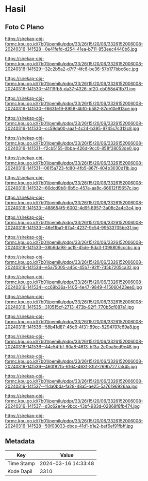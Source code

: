 # Hasil

## Foto C Plano

https://sirekap-obj-formc.kpu.go.id/7b01/pemilu/pdpr/33/26/15/20/06/3326152006008-20240316-141528--0e41fefd-d254-41ea-b711-853eec4440b6.jpg

https://sirekap-obj-formc.kpu.go.id/7b01/pemilu/pdpr/33/26/15/20/06/3326152006008-20240316-141529--32c2b5a2-d7f7-4fc6-be36-57b177bbc6ec.jpg

https://sirekap-obj-formc.kpu.go.id/7b01/pemilu/pdpr/33/26/15/20/06/3326152006008-20240316-141530--41f19fb5-da37-4326-bf20-cb058d41fb71.jpg

https://sirekap-obj-formc.kpu.go.id/7b01/pemilu/pdpr/33/26/15/20/06/3326152006008-20240316-141530--f6631e19-8958-4b10-b582-87de10e813ce.jpg

https://sirekap-obj-formc.kpu.go.id/7b01/pemilu/pdpr/33/26/15/20/06/3326152006008-20240316-141530--cc59da00-aaaf-4c24-b395-9745c7c312c8.jpg

https://sirekap-obj-formc.kpu.go.id/7b01/pemilu/pdpr/33/26/15/20/06/3326152006008-20240316-141531--f2cb5155-0bba-426d-9cc0-858f38053de0.jpg

https://sirekap-obj-formc.kpu.go.id/7b01/pemilu/pdpr/33/26/15/20/06/3326152006008-20240316-141531--0615a723-fd80-4fb5-867f-404b3030d11b.jpg

https://sirekap-obj-formc.kpu.go.id/7b01/pemilu/pdpr/33/26/15/20/06/3326152006008-20240316-141532--60dcd9b8-6b5c-457a-aa8c-66912f15657c.jpg

https://sirekap-obj-formc.kpu.go.id/7b01/pemilu/pdpr/33/26/15/20/06/3326152006008-20240316-141533--488654f5-6002-4d9f-8957-3a08c2a4c3c4.jpg

https://sirekap-obj-formc.kpu.go.id/7b01/pemilu/pdpr/33/26/15/20/06/3326152006008-20240316-141533--46e11ba1-87a4-4237-9c54-99533705be31.jpg

https://sirekap-obj-formc.kpu.go.id/7b01/pemilu/pdpr/33/26/15/20/06/3326152006008-20240316-141533--38b6da98-ac15-45de-8da3-f098806cccbc.jpg

https://sirekap-obj-formc.kpu.go.id/7b01/pemilu/pdpr/33/26/15/20/06/3326152006008-20240316-141534--e5a75005-a45c-45b7-92ff-7d5b7205ca32.jpg

https://sirekap-obj-formc.kpu.go.id/7b01/pemilu/pdpr/33/26/15/20/06/3326152006008-20240316-141534--cc69b36a-1405-4e47-9849-415060423ee0.jpg

https://sirekap-obj-formc.kpu.go.id/7b01/pemilu/pdpr/33/26/15/20/06/3326152006008-20240316-141535--310515cf-2713-473b-92f1-770b5cf087a1.jpg

https://sirekap-obj-formc.kpu.go.id/7b01/pemilu/pdpr/33/26/15/20/06/3326152006008-20240316-141536--58b41d87-45c6-4f31-89cc-5294707c69a8.jpg

https://sirekap-obj-formc.kpu.go.id/7b01/pemilu/pdpr/33/26/15/20/06/3326152006008-20240316-141536--44c54fbf-80a8-4613-bf3a-2e0ba5ed9e48.jpg

https://sirekap-obj-formc.kpu.go.id/7b01/pemilu/pdpr/33/26/15/20/06/3326152006008-20240316-141536--460f82fb-6164-463f-8fb1-269b7277a545.jpg

https://sirekap-obj-formc.kpu.go.id/7b01/pemilu/pdpr/33/26/15/20/06/3326152006008-20240316-141537--11da0bda-fa28-48a5-ae25-5a76196926aa.jpg

https://sirekap-obj-formc.kpu.go.id/7b01/pemilu/pdpr/33/26/15/20/06/3326152006008-20240316-141537--d3c62e4e-9bcc-43bf-983d-02868f8fb474.jpg

https://sirekap-obj-formc.kpu.go.id/7b01/pemilu/pdpr/33/26/15/20/06/3326152006008-20240316-141528--50f03033-dbce-41d1-b1e2-bef6ef91fbff.jpg


## Metadata

| Key        | Value               |
| ---------- | ------------------- |
| Time Stamp | 2024-03-16 14:33:48 |
| Kode Dapil | 3310                |



